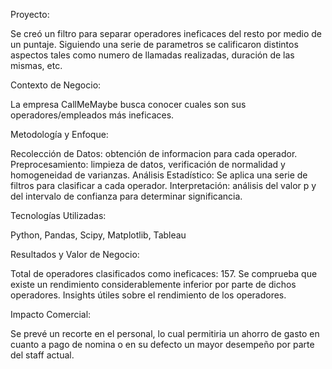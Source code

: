 
Proyecto:

Se creó un filtro para separar operadores ineficaces del resto por medio de un puntaje. Siguiendo una serie de parametros se calificaron distintos aspectos tales como numero de llamadas realizadas, duración de las mismas, etc.

Contexto de Negocio:

La empresa CallMeMaybe busca conocer cuales son sus operadores/empleados más ineficaces.

Metodología y Enfoque:

Recolección de Datos: obtención de informacion para cada operador.
Preprocesamiento: limpieza de datos, verificación de normalidad y homogeneidad de varianzas.
Análisis Estadístico: Se aplica una serie de filtros para clasificar a cada operador.
Interpretación: análisis del valor p y del intervalo de confianza para determinar significancia.

Tecnologías Utilizadas:

Python, Pandas, Scipy, Matplotlib, Tableau

Resultados y Valor de Negocio:

Total de operadores clasificados como ineficaces: 157.
Se comprueba que existe un rendimiento considerablemente inferior por parte de dichos operadores.
Insights útiles sobre el rendimiento de los operadores.

Impacto Comercial:

Se prevé un recorte en el personal, lo cual permitiria un ahorro de gasto en cuanto a pago de nomina o en su defecto un mayor desempeño por parte del staff actual.
